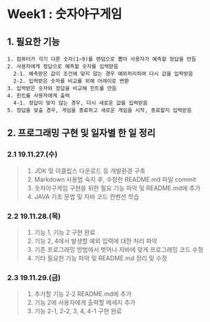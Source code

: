 # Week1 : 숫자야구게임
## 1. 필요한 기능
```
1. 컴퓨터가 각기 다른 숫자(1~9)를 랜덤으로 뽑아 사용자가 예측할 정답을 만듬
2. 사용자에게 정답으로 예측할 숫자를 입력받음
  2-1. 예측받은 값이 조건에 맞지 않는 경우 예외처리하여 다시 값을 입력받음 
  2-2. 입력받은 숫자를 비교를 위해 어레이로 변환
3. 입력받은 숫자와 정답을 비교해 힌트를 만듬
4. 힌트를 사용자에게 출력
  4-1. 정답이 맞지 않는 경우, 다시 새로운 값을 입력받음
5. 정답을 맞출 경우, 게임을 종료하고 새로운 게임을 시작, 종료할지 입력받음
```
## 2. 프로그래밍 구현 및 일자별 한 일 정리
### 2.1 19.11.27.(수)
> 1. JDK 및 이클립스 다운로드 등 개발환경 구축
> 2. Markdown 사용법 숙지 후, 수정한 README.md 파일 commit
> 3. 숫자야구게임 구현을 위한 필요 기능 파악 및 README.md에 추가
> 4. JAVA 기초 문법 및 자바 코드 컨벤션 학습

### 2.2 19.11.28.(목)
> 1. 기능 1, 기능 2 구현 완료
> 2. 기능 2, 4에서 발생할 예외 입력에 대한 처리 파악
> 3. 기존 프로그래밍 방법에서 벗어나 자바에 맞게 프로그래밍 코드 수정
> 4. 기타 필요한 기능 파악 및 README.md 정리 및 수정

### 2.3 19.11.29.(금)
> 1. 추가할 기능 2-2 README.md에 추가
> 2. 기능 2에 사용자에게 출력할 메세지 추가
> 3. 기능 2-1, 2-2, 3, 4, 4-1 구현 완료